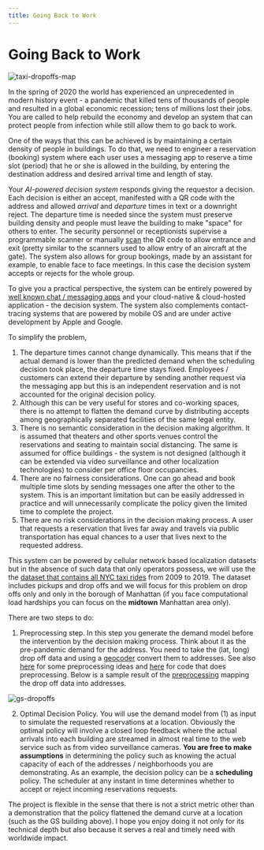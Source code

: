 ```yaml
---
title: Going Back to Work
---
```


# Going Back to Work

![taxi-dropoffs-map](images/taxi-dropoffs-map.png)

In the spring of 2020 the world has experienced an unprecedented in modern history event - a pandemic that killed tens of thousands of people and resulted in a global economic recession; tens of millions lost their jobs. You are called to help rebuild the economy and develop an system that can protect people from infection while still allow them to go back to work. 

One of the ways that this can be achieved is by maintaining a certain density of people in buildings. To do that, we need to engineer a reservation (booking) system where each user uses a messaging app to reserve a time slot (period) that he or she is allowed in the building, by entering the destination address and desired arrival time and length of stay. 

Your _AI-powered decision system_ responds giving the requestor a decision. Each decision is either an accept, manifested with a QR code with the address and allowed _arrival_ and _departure_ times in text or a downright reject. The departure time is needed since the system must preserve building density and people must leave the building to make "space" for others to enter. The security personnel or receptionists supervise a programmable scanner or manually [scan](https://support.apple.com/en-us/HT208843) the QR code to allow entrance and exit (pretty similar to the scanners used to allow entry of an aircraft at the gate). The system also allows for group bookings, made by an assistant for example, to enable face to face meetings. In this case the decision system accepts or rejects for the whole group. 

To give you a practical perspective, the system can be entirely powered by [well known chat / messaging apps](https://www.apple.com/ios/business-chat/) and your cloud-native & cloud-hosted application - the decision system. The system also complements contact-tracing systems that are powered by mobile OS and are under active development by Apple and Google. 

To simplify the problem, 

1. The departure times cannot change dynamically. This means that if the actual demand is lower than the predicted demand when the scheduling decision took place, the departure time stays fixed. Employees / customers can extend their departure by sending another request via the messaging app but this is an independent reservation and is not accounted for the original decision policy. 
2. Although this can be very useful for stores and co-working spaces, there is no attempt to flatten the demand curve by distributing accepts among geographically separated facilities of the same legal entity.
3. There is no semantic consideration in the decision making algorithm. It is assumed that theaters and other sports venues control the reservations and seating to maintain social distancing. The same is assumed for office buildings - the system is not designed (although it can be extended via video surveillance and other localization technologies) to consider per office floor occupancies. 
4. There are no fairness considerations. One can go ahead and book multiple time slots by sending messages one after the other to the system. This is an important limitation but can be easily addressed in practice and will unnecessarily complicate the policy given the limited time to complete the project. 
5. There are no risk considerations in the decision making process. A user that requests a reservation that lives far away and travels via public transportation has equal chances to a user that lives next to the requested address. 

This system can be powered by cellular network based localization datasets but in the absence of such data that only operators possess, we will use the the [dataset that contains all NYC taxi rides](https://www1.nyc.gov/site/tlc/about/tlc-trip-record-data.page) from 2009 to 2019. The dataset  includes pickups and drop offs and we will focus for this problem on drop offs only and only in the borough of Manhattan (if you face computational load hardships you can focus on the **midtown** Manhattan area only). 

There are two steps to do:

1. Preprocessing step. In this step you generate the demand model before the intervention by the decision making process.  Think about it as the pre-pandemic demand for the address. You need to take the (lat, long) drop off data and using a [geocoder](https://geopy.readthedocs.io/en/latest/#geocoders) convert them to addresses. See also [here](https://nycdatascience.com/blog/student-works/predict-new-york-city-taxi-demand/) for some preprocessing ideas and [here](https://github.com/toddwschneider/nyc-taxi-data) for code that does preprocessing. Below is a sample result of the [preprocessing](https://toddwschneider.com/posts/analyzing-1-1-billion-nyc-taxi-and-uber-trips-with-a-vengeance/) mapping the drop off data into addresses. 

![gs-dropoffs](images/gs-dropoffs.png)

2. Optimal Decision Policy. You will use the demand model from (1) as input to simulate the requested reservations at a location. Obviously the optimal policy will involve a closed loop feedback where the actual arrivals into each building are streamed in almost real time to the web service such as from video surveillance cameras. **You are free to make assumptions** in determining the policy such as knowing the actual capacity of each of the addresses / neighborhoods you are demonstrating. As an example, the decision policy can be a **scheduling** policy. The scheduler at any instant in time determines whether to accept or reject incoming reservations requests. 

The project is flexible in the sense that there is not a strict metric other than a demonstration that the policy flattened the demand curve at a location (such as the GS building above). I hope you enjoy doing it not only for its technical depth but also because it serves a real and timely need with worldwide impact. 
